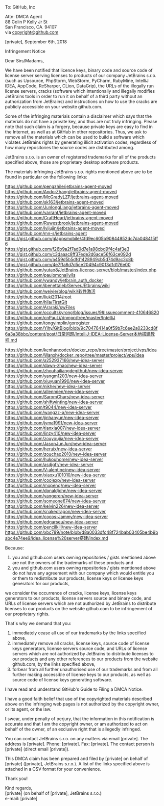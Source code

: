 To: GitHub, Inc

Attn: DMCA Agent  
88 Colin P Kelly Jr St  
San Francisco, CA. 94107  
via copyright@github.com  

[private], September 6th, 2018  

Infringement Notice  

Dear Sirs/Madams,    

We have been notified that licence keys, binary code and source code of license server serving
licenses to products of our company JetBrains s.r.o. (such as
Upsource, PhpStorm, WebStorm, PyCharm, RubyMine, IntelliJ IDEA, AppCode, ReSharper, CLion,
DataGrip), the URLs of the illegally run license servers,
cracks (software which intentionally and illegally modifies JetBrains tools in order to run it on
behalf of a third party without an authorization from JetBrains)
and instructions on how to use the cracks are publicly accessible on your website github.com.  

Some of the infringing materials contain a disclaimer which says that the materials do not have a
private key, and thus are not truly infringing. Please note that such claim is a forgery, because
private keys are easy to find in the Internet, as well as at GitHub in other repositories. Thus, we
ask to remove all the materials which can be used to build a software which violates JetBrains
rights by generating illicit activation codes, regardless of how many repositories the source codes
are distributed among.  

JetBrains s.r.o. is an owner of registered trademarks for all of the products specified above, those
are proprietary desktop software products.  

The materials infringing JetBrains s.r.o. rights mentioned above are to be found in particular on
the following links:    

https://github.com/pengzhile/jetbrains-agent-moved    
https://github.com/AndorZhang/jetbrains-agent-moved    
https://github.com/McGradyLZP/jetbrains-agent-moved    
https://github.com/sk163/jetbrains-agent-moved    
https://github.com/JunlongLiang/jetbrains-agent-moved    
https://github.com/varrant/jetbrains-agent-moved    
https://github.com/CraftHeart/jetbrains-agent-moved    
https://github.com/Ruwestbrook/jetbrains-agent-moved    
https://github.com/lvjiujin/jetbrains-agent-moved    
https://github.com/mn-s/jetbrains-agent    
https://gist.github.com/glappsmobile/4fd9ec605b90844852dc7da048415ff6    
https://gist.github.com/f26b9a2f7ad0d7e1a98cbd9f4c4af3e3    
https://gist.github.com/c3daaac8ff37ede2d6ace56f63ce092d    
https://gist.github.com/a459d5b5dfd1428949cb5d74d9ac3c8b    
https://gist.github.com/4e7ffa8d7d5ce20494c9013d1d176e00    
https://github.com/yutao8/JetBrains-license-server/blob/master/index.php    
https://github.com/paulomcnally/ls    
https://github.com/ywandy/jetbrain_auth_docker    
https://github.com/ibenettaleb/ServerJEtbrains/wiki    
https://github.com/weiyie/blog/wiki/软件激活    
https://github.com/liuki2014/root    
https://github.com/hlla/FirstGit    
https://github.com/Araraki/swFiles    
https://github.com/occultskyrong/blog/issues/9#issuecomment-410646820    
https://github.com/cnPauLi/dnmpp/tree/master/IntelliJ    
https://github.com/tongyimplin/goregister    
https://github.com/Yihy/GitBlog/blob/9c70476414a0f59b7c6ee2a0233cd8f6a3a38bbc/content/post/日常问题/IntelliJ-IDEA-License-Server本地搭建教程.md    
    
https://github.com/kenhancoder/docker_repo/tree/master/project/vps/idea    
https://github.com/Wanxh/docker_repo/tree/master/project/vps/idea    
https://github.com/a252937166/new-idea-server    
https://github.com/dawn-zhao/new-idea-server    
https://github.com/zhouhailiangdegithub/new-idea-server    
https://github.com/yangm1203/new-idea-server    
https://github.com/xiuyuan1990/new-idea-server    
https://github.com/nikhe/new-idea-server    
https://github.com/allenmien/new-idea-server    
https://github.com/SaromChars/new-idea-server    
https://github.com/shiftwinting/new-idea-server    
https://github.com/t9044/new-idea-server    
https://github.com/wangzz-a/new-idea-server    
https://github.com/jinhanyun/new-idea-server    
https://github.com/jyma1991/new-idea-server    
https://github.com/tianxia007/new-idea-server    
https://github.com/linzy410/new-idea-server    
https://github.com/zouyoujia/new-idea-server    
https://github.com/JasonJunJun/new-idea-server    
https://github.com/heruix/new-idea-server    
https://github.com/zouchao2010/new-idea-server    
https://github.com/hukouhome/new-idea-server    
https://github.com/asdjgfr/new-idea-server    
https://github.com/V-alentine/new-idea-server    
https://github.com/xiaoxu101010/new-idea-server    
https://github.com/coolexp/new-idea-server    
https://github.com/mopeng/new-idea-server    
https://github.com/donaldjohn/new-idea-server    
https://github.com/yangeren/new-idea-server    
https://github.com/someone674/new-idea-server    
https://github.com/kelvin226/new-idea-server    
https://github.com/snakedragon/new-idea-server    
https://github.com/cocos-Jammy/new-idea-server    
https://github.com/edgarseu/new-idea-server    
https://github.com/pencilkill/new-idea-server    
https://github.com/xbc789/note/blob/d8a0033dfc48f724bab03405be4b9babc4e74ee9/idea_license%20server搭建/index.md    

Because:  
1) you and github.com users owning repositories / gists mentioned above are not the owners of the
trademarks of these products and   
2) you and github.com users owning repositories / gists mentioned above do not have any agreement
with our company which would entitle you or them to redistribute our products, license keys or
license keys generators for our products,  

we consider the occurrence of cracks, license keys, license keys generators to our products, license
servers
source and binary code, and URLs of license servers which are not authorized by JetBrains to distribute
licenses to our products on the website github.com to be infringement of our proprietary rights.  

That´s why we demand that you:  
1) immediately cease all use of our trademarks by the links specified above,  
2) immediately remove all cracks, license keys, source code of license keys generators, license servers
source code, and URLs of license servers which are not authorized by JetBrains to distribute
licenses to our products and any other references to our products from the website github.com, by
the links specified above,  
3) forbear from all further unauthorised use of our trademarks and from all further making
accessible of license keys to our products, as well as source code of license keys generating software.  

I have read and understand GitHub's Guide to Filing a DMCA Notice.  

I have a good faith belief that use of the copyrighted materials described above on the infringing
web pages is not authorized by the copyright owner, or its agent, or the law.  

I swear, under penalty of perjury, that the information in this notification is accurate and that I
am the copyright owner, or am authorized to act on behalf of the owner, of an exclusive right that
is allegedly infringed.  

You can contact JetBrains s.r.o. on any matters via email [private]. The address is [private]. Phone: [private]. Fax: [private]. The contact person is [private] (direct email
[private]).

This DMCA claim has been prepared and filed by [private] on behalf of [private]
([private], JetBrains s.r.o.).
A list of the links specified above is attached in a CSV format for your convenience.

Thank you!  

Kind regards,    
[private] (on behalf of [private], JetBrains s.r.o.)  
e-mail: [private]
